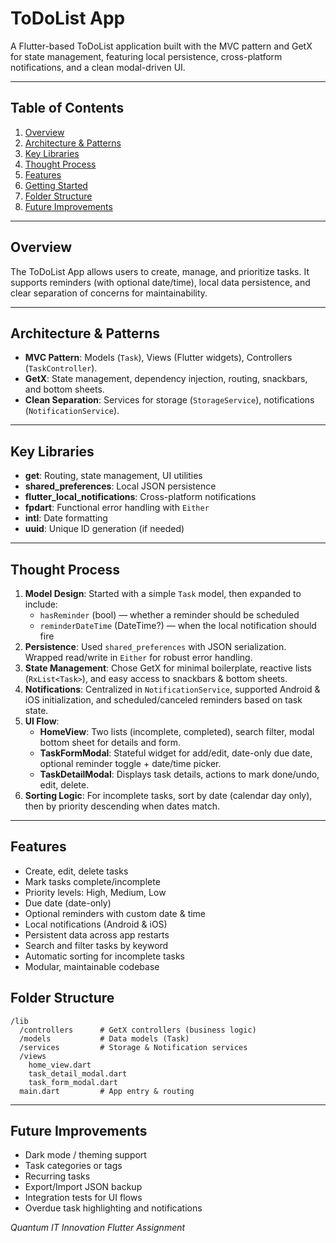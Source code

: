 # ToDoList App

A Flutter-based ToDoList application built with the MVC pattern and GetX for state management, featuring local persistence, cross-platform notifications, and a clean modal-driven UI.

---

## Table of Contents

1. [Overview](#overview)
2. [Architecture & Patterns](#architecture--patterns)
3. [Key Libraries](#key-libraries)
4. [Thought Process](#thought-process)
5. [Features](#features)
6. [Getting Started](#getting-started)
7. [Folder Structure](#folder-structure)
8. [Future Improvements](#future-improvements)

---

## Overview

The ToDoList App allows users to create, manage, and prioritize tasks. It supports reminders (with optional date/time), local data persistence, and clear separation of concerns for maintainability.

---

## Architecture & Patterns

- **MVC Pattern**: Models (`Task`), Views (Flutter widgets), Controllers (`TaskController`).
- **GetX**: State management, dependency injection, routing, snackbars, and bottom sheets.
- **Clean Separation**: Services for storage (`StorageService`), notifications (`NotificationService`).

---

## Key Libraries

- **get**: Routing, state management, UI utilities
- **shared_preferences**: Local JSON persistence
- **flutter_local_notifications**: Cross-platform notifications
- **fpdart**: Functional error handling with `Either`
- **intl**: Date formatting
- **uuid**: Unique ID generation (if needed)

---

## Thought Process

1. **Model Design**: Started with a simple `Task` model, then expanded to include:
   - `hasReminder` (bool) — whether a reminder should be scheduled
   - `reminderDateTime` (DateTime?) — when the local notification should fire
2. **Persistence**: Used `shared_preferences` with JSON serialization. Wrapped read/write in `Either` for robust error handling.
3. **State Management**: Chose GetX for minimal boilerplate, reactive lists (`RxList<Task>`), and easy access to snackbars & bottom sheets.
4. **Notifications**: Centralized in `NotificationService`, supported Android & iOS initialization, and scheduled/canceled reminders based on task state.
5. **UI Flow**:
   - **HomeView**: Two lists (incomplete, completed), search filter, modal bottom sheet for details and form.
   - **TaskFormModal**: Stateful widget for add/edit, date-only due date, optional reminder toggle + date/time picker.
   - **TaskDetailModal**: Displays task details, actions to mark done/undo, edit, delete.
6. **Sorting Logic**: For incomplete tasks, sort by date (calendar day only), then by priority descending when dates match.

---

## Features

- Create, edit, delete tasks
- Mark tasks complete/incomplete
- Priority levels: High, Medium, Low
- Due date (date-only)
- Optional reminders with custom date & time
- Local notifications (Android & iOS)
- Persistent data across app restarts
- Search and filter tasks by keyword
- Automatic sorting for incomplete tasks
- Modular, maintainable codebase

## Folder Structure

```
/lib
  /controllers      # GetX controllers (business logic)
  /models           # Data models (Task)
  /services         # Storage & Notification services
  /views
    home_view.dart
    task_detail_modal.dart
    task_form_modal.dart
  main.dart         # App entry & routing
```

---

## Future Improvements

- Dark mode / theming support
- Task categories or tags
- Recurring tasks
- Export/Import JSON backup
- Integration tests for UI flows
- Overdue task highlighting and notifications

_Quantum IT Innovation Flutter Assignment_
